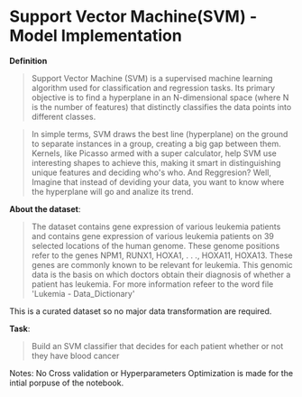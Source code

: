 # Support Vector Machine(SVM) - Model Implementation
**Definition**
> Support Vector Machine (SVM) is a supervised machine learning algorithm used for classification and regression tasks. Its primary objective is to find a hyperplane in an N-dimensional space (where N is the number of features) that distinctly classifies the data points into different classes.

> In simple terms, SVM draws the best line (hyperplane) on the ground to separate instances in a group, creating a big gap between them. Kernels, like Picasso armed with a super calculator, help SVM use interesting shapes to achieve this, making it smart in distinguishing unique features and deciding who's who.
And Reggresion? Well, Imagine that instead of deviding your data, you want to know where the hyperplane will go and analize its trend.

**About the dataset**:

> The dataset contains gene expression of various leukemia patients and contains
gene expression of various leukemia patients on 39 selected locations of the human
genome. These genome positions refer to the genes NPM1, RUNX1, HOXA1, . . .,
HOXA11, HOXA13. These genes are commonly known to be relevant for leukemia.
This genomic data is the basis on which doctors obtain their diagnosis of whether a
patient has leukemia.
For more information refeer to the word file 'Lukemia - Data_Dictionary'

This is a curated dataset so no major data transformation are required.


**Task**:

> Build an SVM classifier that decides for each patient whether or not
they have blood cancer




Notes: No Cross validation or Hyperparameters Optimization is made for the intial porpuse of the notebook.
